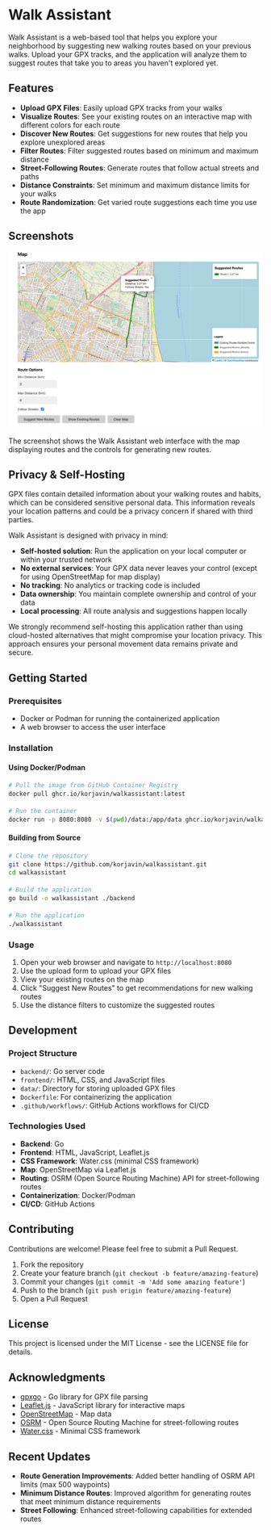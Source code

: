 # Walk Assistant

Walk Assistant is a web-based tool that helps you explore your neighborhood by suggesting new walking routes based on your previous walks. Upload your GPX tracks, and the application will analyze them to suggest routes that take you to areas you haven't explored yet.

## Features

- **Upload GPX Files**: Easily upload GPX tracks from your walks
- **Visualize Routes**: See your existing routes on an interactive map with different colors for each route
- **Discover New Routes**: Get suggestions for new routes that help you explore unexplored areas
- **Filter Routes**: Filter suggested routes based on minimum and maximum distance
- **Street-Following Routes**: Generate routes that follow actual streets and paths
- **Distance Constraints**: Set minimum and maximum distance limits for your walks
- **Route Randomization**: Get varied route suggestions each time you use the app

## Screenshots

![Walk Assistant Screenshot](img/screen.png)

The screenshot shows the Walk Assistant web interface with the map displaying routes and the controls for generating new routes.

## Privacy & Self-Hosting

GPX files contain detailed information about your walking routes and habits, which can be considered sensitive personal data. This information reveals your location patterns and could be a privacy concern if shared with third parties.

Walk Assistant is designed with privacy in mind:

- **Self-hosted solution**: Run the application on your local computer or within your trusted network
- **No external services**: Your GPX data never leaves your control (except for using OpenStreetMap for map display)
- **No tracking**: No analytics or tracking code is included
- **Data ownership**: You maintain complete ownership and control of your data
- **Local processing**: All route analysis and suggestions happen locally

We strongly recommend self-hosting this application rather than using cloud-hosted alternatives that might compromise your location privacy. This approach ensures your personal movement data remains private and secure.

## Getting Started

### Prerequisites

- Docker or Podman for running the containerized application
- A web browser to access the user interface

### Installation

#### Using Docker/Podman

```bash
# Pull the image from GitHub Container Registry
docker pull ghcr.io/korjavin/walkassistant:latest

# Run the container
docker run -p 8080:8080 -v $(pwd)/data:/app/data ghcr.io/korjavin/walkassistant:latest
```

#### Building from Source

```bash
# Clone the repository
git clone https://github.com/korjavin/walkassistant.git
cd walkassistant

# Build the application
go build -o walkassistant ./backend

# Run the application
./walkassistant
```

### Usage

1. Open your web browser and navigate to `http://localhost:8080`
2. Use the upload form to upload your GPX files
3. View your existing routes on the map
4. Click "Suggest New Routes" to get recommendations for new walking routes
5. Use the distance filters to customize the suggested routes

## Development

### Project Structure

- `backend/`: Go server code
- `frontend/`: HTML, CSS, and JavaScript files
- `data/`: Directory for storing uploaded GPX files
- `Dockerfile`: For containerizing the application
- `.github/workflows/`: GitHub Actions workflows for CI/CD

### Technologies Used

- **Backend**: Go
- **Frontend**: HTML, JavaScript, Leaflet.js
- **CSS Framework**: Water.css (minimal CSS framework)
- **Map**: OpenStreetMap via Leaflet.js
- **Routing**: OSRM (Open Source Routing Machine) API for street-following routes
- **Containerization**: Docker/Podman
- **CI/CD**: GitHub Actions

## Contributing

Contributions are welcome! Please feel free to submit a Pull Request.

1. Fork the repository
2. Create your feature branch (`git checkout -b feature/amazing-feature`)
3. Commit your changes (`git commit -m 'Add some amazing feature'`)
4. Push to the branch (`git push origin feature/amazing-feature`)
5. Open a Pull Request

## License

This project is licensed under the MIT License - see the LICENSE file for details.

## Acknowledgments

- [gpxgo](https://github.com/tkrajina/gpxgo) - Go library for GPX file parsing
- [Leaflet.js](https://leafletjs.com/) - JavaScript library for interactive maps
- [OpenStreetMap](https://www.openstreetmap.org/) - Map data
- [OSRM](http://project-osrm.org/) - Open Source Routing Machine for street-following routes
- [Water.css](https://watercss.kognise.dev/) - Minimal CSS framework

## Recent Updates

- **Route Generation Improvements**: Added better handling of OSRM API limits (max 500 waypoints)
- **Minimum Distance Routes**: Improved algorithm for generating routes that meet minimum distance requirements
- **Street Following**: Enhanced street-following capabilities for extended routes
